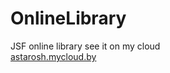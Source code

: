 # OnlineLibrary
JSF online library
see it on my cloud </br>
<a href="astarosh.mycloud.by">astarosh.mycloud.by</a>
